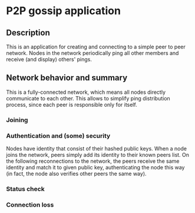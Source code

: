 # P2P gossip application

## Description
This is an application for creating and connecting to a simple peer to peer network. Nodes in the network periodically ping all other members and receive (and display) others' pings.

## Network behavior and summary
This is a fully-connected network, which means all nodes directly communicate to each other. This allows to simplify ping distribution process, since each peer is responsible only for itself.

### Joining
### Authentication and (some) security
Nodes have identity that consist of their hashed public keys. When a node joins the network, peers simply add its identity to their known peers list. On the following reconnections to the network, the peers receive the same identity and match it to given public key, authenticating the node this way (in fact, the node also verifies other peers the same way).
### Status check
### Connection loss